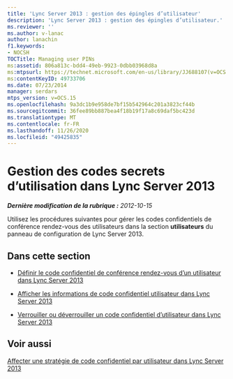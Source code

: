 ```yaml
---
title: 'Lync Server 2013 : gestion des épingles d’utilisateur'
description: 'Lync Server 2013 : gestion des épingles d’utilisateur.'
ms.reviewer: ''
ms.author: v-lanac
author: lanachin
f1.keywords:
- NOCSH
TOCTitle: Managing user PINs
ms:assetid: 806a813c-bdd4-49eb-9923-0dbb03968d8a
ms:mtpsurl: https://technet.microsoft.com/en-us/library/JJ688107(v=OCS.15)
ms:contentKeyID: 49733706
ms.date: 07/23/2014
manager: serdars
mtps_version: v=OCS.15
ms.openlocfilehash: 9a3dc1b9e958de7bf15b542964c201a3823cf44b
ms.sourcegitcommit: 36fee89bb887bea4f18b19f17a8c69daf5bc423d
ms.translationtype: MT
ms.contentlocale: fr-FR
ms.lasthandoff: 11/26/2020
ms.locfileid: "49425835"
---
```

# <a name="managing-user-pins-in-lync-server-2013"></a>Gestion des codes secrets d’utilisation dans Lync Server 2013

<div data-xmlns="http://www.w3.org/1999/xhtml">

<div class="topic" data-xmlns="http://www.w3.org/1999/xhtml" data-msxsl="urn:schemas-microsoft-com:xslt" data-cs="https://msdn.microsoft.com/">

<div data-asp="https://msdn2.microsoft.com/asp">



</div>

<div id="mainSection">

<div id="mainBody">

<span> </span>

_**Dernière modification de la rubrique :** 2012-10-15_

Utilisez les procédures suivantes pour gérer les codes confidentiels de conférence rendez-vous des utilisateurs dans la section **utilisateurs** du panneau de configuration de Lync Server 2013.

<div>

## <a name="in-this-section"></a>Dans cette section

  - [Définir le code confidentiel de conférence rendez-vous d’un utilisateur dans Lync Server 2013](lync-server-2013-set-a-user-s-dial-in-conferencing-pin.md)

  - [Afficher les informations de code confidentiel utilisateur dans Lync Server 2013](lync-server-2013-view-user-pin-information.md)

  - [Verrouiller ou déverrouiller un code confidentiel d’utilisateur dans Lync Server 2013](lync-server-2013-lock-or-unlock-a-user-pin.md)

</div>

<div>

## <a name="see-also"></a>Voir aussi


[Affecter une stratégie de code confidentiel par utilisateur dans Lync Server 2013](lync-server-2013-assign-a-per-user-pin-policy.md)  
  

</div>

</div>

<span> </span>

</div>

</div>

</div>

